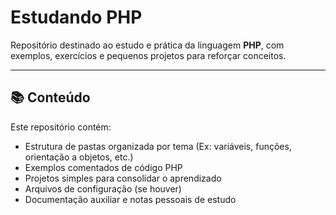 # Estudando PHP

Repositório destinado ao estudo e prática da linguagem **PHP**, com exemplos, exercícios e pequenos projetos para reforçar conceitos.

---

## 📚 Conteúdo

Este repositório contém:

- Estrutura de pastas organizada por tema (Ex: variáveis, funções, orientação a objetos, etc.)
- Exemplos comentados de código PHP
- Projetos simples para consolidar o aprendizado
- Arquivos de configuração (se houver)
- Documentação auxiliar e notas pessoais de estudo


